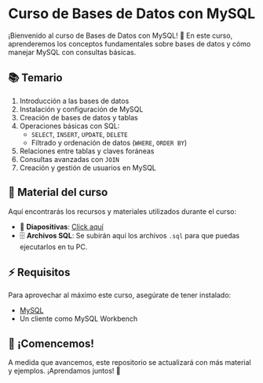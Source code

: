 # Curso de Bases de Datos con MySQL

¡Bienvenido al curso de Bases de Datos con MySQL! 🎉 En este curso, aprenderemos los conceptos fundamentales sobre bases de datos y cómo manejar MySQL con consultas básicas.

## 📚 Temario

1. Introducción a las bases de datos
2. Instalación y configuración de MySQL
3. Creación de bases de datos y tablas
4. Operaciones básicas con SQL:
   - `SELECT`, `INSERT`, `UPDATE`, `DELETE`
   - Filtrado y ordenación de datos (`WHERE`, `ORDER BY`)
5. Relaciones entre tablas y claves foráneas
6. Consultas avanzadas con `JOIN`
7. Creación y gestión de usuarios en MySQL

## 📂 Material del curso

Aquí encontrarás los recursos y materiales utilizados durante el curso:

- 📑 **Diapositivas**: [Click aquí](https://www.canva.com/design/DAGhXqM5hBc/8AkW18z7wdGzgmp7qNaf8g/view?utm_content=DAGhXqM5hBc&utm_campaign=designshare&utm_medium=link2&utm_source=uniquelinks&utlId=hc012b2c767#1)
- 🗄 **Archivos SQL**: Se subirán aquí los archivos `.sql` para que puedas ejecutarlos en tu PC.

## ⚡ Requisitos

Para aprovechar al máximo este curso, asegúrate de tener instalado:

- [MySQL](https://dev.mysql.com/downloads/)
- Un cliente como MySQL Workbench

## 🚀 ¡Comencemos!

A medida que avancemos, este repositorio se actualizará con más material y ejemplos. ¡Aprendamos juntos! 🎯
